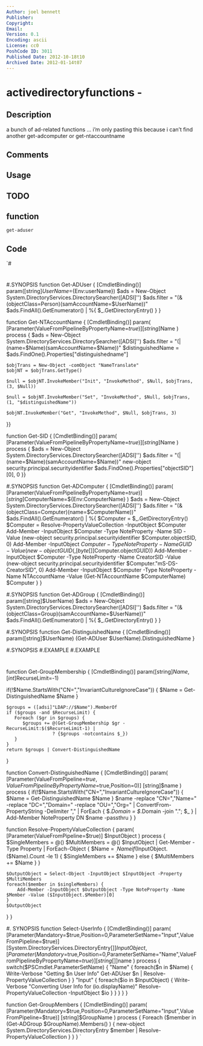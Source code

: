 ```yaml
---
Author: joel bennett
Publisher: 
Copyright: 
Email: 
Version: 0.1
Encoding: ascii
License: cc0
PoshCode ID: 3011
Published Date: 2012-10-18t10
Archived Date: 2012-01-14t07
---
```


# activedirectoryfunctions - 

## Description

a bunch of ad-related functions … i’m only pasting this because i can’t find another get-adcomputer or get-ntaccountname

## Comments



## Usage



## TODO



## function

`get-aduser`

## Code

`#
 #
 #.SYNOPSIS
 function Get-ADUser {
 [CmdletBinding()]
 param([string]$UserName=${Env:userName})
    $ads = New-Object System.DirectoryServices.DirectorySearcher([ADSI]'')
    $ads.filter = "(&(objectClass=Person)(samAccountName=$UserName))"
    $ads.FindAll().GetEnumerator() | %{ $_.GetDirectoryEntry() }
 }
 
 
 function Get-NTAccountName {
 [CmdletBinding()]
 param(
 	[Parameter(ValueFromPipelineByPropertyName=$true)]
 	[string]$Name
 )
 process {
 	$ads = New-Object System.DirectoryServices.DirectorySearcher([ADSI]'')
 	$ads.filter = "(|(name=$Name)(samAccountName=$Name))"
 	$distinguishedName = $ads.FindOne().Properties["distinguishedname"]
 
 	$objTrans = New-Object -comObject "NameTranslate"
 	$objNT = $objTrans.GetType()
 
 	$null = $objNT.InvokeMember("Init", "InvokeMethod", $Null, $objTrans, (3, $Null))
 
 	$null = $objNT.InvokeMember("Set", "InvokeMethod", $Null, $objTrans, (1, "$distinguishedName"))
 
 	$objNT.InvokeMember("Get", "InvokeMethod", $Null, $objTrans, 3)
 }}
 
 
 function Get-SID {
 [CmdletBinding()]
 param(
 	[Parameter(ValueFromPipelineByPropertyName=$true)]
 	[string]$Name
 )
 process {
 	$ads = New-Object System.DirectoryServices.DirectorySearcher([ADSI]'')
 	$ads.filter = "(|(name=$Name)(samAccountName=$Name))"
 	new-object security.principal.securityidentifier $ads.FindOne().Properties["objectSID"][0], 0
 }}
 
 
 #.SYNOPSIS
 function Get-ADComputer {
 [CmdletBinding()]
 param(
 	[Parameter(ValueFromPipelineByPropertyName=$true)]
 	[string]$ComputerName=${Env:ComputerName}
 )
    $ads = New-Object System.DirectoryServices.DirectorySearcher([ADSI]'')
    $ads.filter = "(&(objectClass=Computer)(name=$ComputerName))"
    $ads.FindAll().GetEnumerator() | %{ 
       $Computer = $_.GetDirectoryEntry()
 	  $Computer = Resolve-PropertyValueCollection -InputObject $Computer
       Add-Member -InputObject $Computer -Type NoteProperty -Name SID -Value (new-object security.principal.securityidentifier $Computer.objectSID, 0)
       Add-Member -InputObject $Computer -Type NoteProperty -Name GUID -Value (new-object GUID (,[byte[]]$Computer.objectGUID))
       Add-Member -InputObject $Computer -Type NoteProperty -Name CreatorSID -Value (new-object security.principal.securityidentifier $Computer."mS-DS-CreatorSID", 0)
       Add-Member -InputObject $Computer -Type NoteProperty -Name NTAccountName -Value (Get-NTAccountName $ComputerName)
 	  $Computer
    }
 }
 
 #.SYNOPSIS
 function Get-ADGroup {
 [CmdletBinding()]
 param([string]$UserName)
    $ads = New-Object System.DirectoryServices.DirectorySearcher([ADSI]'')
    $ads.filter = "(&(objectClass=Group)(samAccountName=$UserName))"
    $ads.FindAll().GetEnumerator() | %{ $_.GetDirectoryEntry() }
 }
 
 
 #.SYNOPSIS
 function Get-DistinguishedName { 
 [CmdletBinding()]
 param([string]$UserName)
    (Get-ADUser $UserName).DistinguishedName
 }
 
 #.SYNOPSIS
 #.EXAMPLE
 #.EXAMPLE
 #
 function Get-GroupMembership {
 [CmdletBinding()]
 param([string]$Name,[int]$RecurseLimit=-1)
 
 if(!$Name.StartsWith("CN=","InvariantCultureIgnoreCase")) {
    $Name = Get-DistinguishedName $Name
 }
 
    $groups = ([adsi]"LDAP://$Name").MemberOf
    if ($groups -and $RecurseLimit) {
       Foreach ($gr in $groups) {
          $groups += @(Get-GroupMembership $gr -RecurseLimit:$($RecurseLimit-1) |
                     ? {$groups -notcontains $_})
       }
    }
    return $groups | Convert-DistinguishedName
 }
 
 function Convert-DistinguishedName {
 [CmdletBinding()]
 param(
    [Parameter(ValueFromPipeline=$true,ValueFromPipelineByPropertyName=$true,Position=0)]
    [string]$name
 )
 process {
    if(!$Name.StartsWith("CN=","InvariantCultureIgnoreCase")) {
       $Name = Get-DistinguishedName $Name
    }
    $name -replace "CN=","Name=" -replace "DC=","Domain=" -replace "OU=","Org=" | ConvertFrom-PropertyString -Delimiter "," | ForEach { $_.Domain = $_.Domain -join "."; $_ } | Add-Member NoteProperty DN $name -passthru
 }
 }
 
 function Resolve-PropertyValueCollection { 
 param(
 	[Parameter(ValueFromPipeline=$true)]
 	$InputObject
 )
 process {
 	$SingleMembers = @()
 	$MultiMembers = @()
 	$InputObject | Get-Member -Type Property | ForEach-Object {
 		$Name = $_.Name
 		if($InputObject.($Name).Count -le 1) {
 			$SingleMembers += $Name
 		} else {
 			$MultiMembers += $Name
 		}
 	}
 	
 	$OutputObject = Select-Object -InputObject $InputObject -Property $MultiMembers
 	foreach($member in $singleMembers) {
 		Add-Member -InputObject $OutputObject -Type NoteProperty -Name $Member -Value ($InputObject.$Member)[0]
 	}
 	$OutputObject
 }
 }
 
 
 #. SYNOPSIS
 function Select-UserInfo {
 [CmdletBinding()]
 param(
    [Parameter(Mandatory=$true,Position=0,ParameterSetName="Input",ValueFromPipeline=$true)]
    [System.DirectoryServices.DirectoryEntry[]]$InputObject
 ,
    [Parameter(Mandatory=$true,Position=0,ParameterSetName="Name",ValueFromPipelineByPropertyName=$true)]
    [string[]]$name
 )
 process {
    switch($PSCmdlet.ParameterSetName) {
    "Name" {
       foreach($n in $Name) {
          Write-Verbose "Getting $n User Info"
          Get-ADUser $n | Resolve-PropertyValueCollection
       }
    }
    "Input" {
       foreach($io in $InputObject) {
          Write-Verbose "Converting User Info for $($io.displayName)"
          Resolve-PropertyValueCollection -InputObject $io
       }
    }
    }
 }
 }
 
 
 function Get-GroupMembers {
 [CmdletBinding()]
 param(
 [Parameter(Mandatory=$true,Position=0,ParameterSetName="Input",ValueFromPipeline=$true)]
 [string]$GroupName
 )
 process {
    Foreach ($member in (Get-ADGroup $GroupName).Members() ) {
       new-object System.DirectoryServices.DirectoryEntry $member | Resolve-PropertyValueCollection
    }
 }
 }
`

